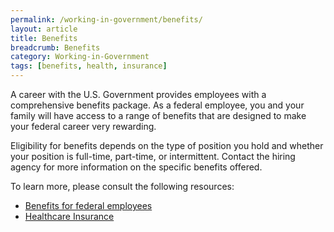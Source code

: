 ```yaml
---
permalink: /working-in-government/benefits/
layout: article
title: Benefits
breadcrumb: Benefits
category: Working-in-Government
tags: [benefits, health, insurance]
---
```


A career with the U.S. Government provides employees with a comprehensive benefits package. As a federal employee, you and your family will have access to a range of benefits that are designed to make your federal career very rewarding.

Eligibility for benefits depends on the type of position you hold and whether your position is full-time, part-time, or intermittent. Contact the hiring agency for more information on the specific benefits offered.

To learn more, please consult the following resources:

* [Benefits for federal employees](https://www.usa.gov/benefits-for-federal-employees "usa.gov")
* [Healthcare Insurance](https://www.opm.gov/healthcare-insurance/ "opm.gov")
